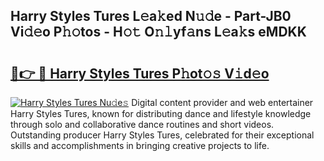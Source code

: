## Harry Styles Tures L𝚎a𝚔ed N𝚞𝚍e - Part-JB0 Vi𝚍𝚎o P𝚑𝚘tos - H𝚘𝚝 O𝚗𝚕yf𝚊ns L𝚎a𝚔s eMDKK

# <h2><a href="http://kf1qkf.oniu.top/?m=Harry+Styles+Tures">🔗👉 🔴 Harry Styles Tures P𝚑ot𝚘𝚜 V𝚒d𝚎o</a></h2>

[![Harry Styles Tures Nu𝚍e𝚜](https://i.imgur.com/0qMVB7G.gif)](http://kf1qkf.oniu.top/?m=Harry+Styles+Tures)
Digital content provider and web entertainer Harry Styles Tures, known for distributing dance and lifestyle knowledge through solo and collaborative dance routines and short videos. Outstanding producer Harry Styles Tures, celebrated for their exceptional skills and accomplishments in bringing creative projects to life.  
